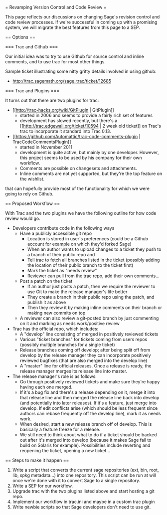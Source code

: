 = Revamping Version Control and Code Review =

This page reflects our discussions on changing Sage's revision control and code review processes.  If we're successful in coming up with a promising system, we will migrate the best features from this page to a SEP.

== Options ==

=== Trac and Github ===

Our initial idea was to try to use Github for source control and inline comments, and to use trac for most other things.

Sample ticket illustrating some nitty gritty details involved in using github:

  * http://trac.sagemath.org/sage_trac/ticket/12685

=== Trac and Plugins ===

It turns out that there are two plugins for trac:

  * [[http://trac-hacks.org/wiki/GitPlugin | GitPlugin]]
    * started in 2006 and seems to provide a fairly rich set of features
    * development has slowed recently, but there's a [[http://trac.edgewall.org/ticket/10594 | 2 week old ticket]] on Trac's trac to incorporate it standard into Trac 0.13.
  * [[https://github.com/Automattic/trac-code-comments-plugin | TracCodeCommentsPlugin]]
    * started in November 2011
    * development is quite active, but mainly by one developer.  However, this project seems to be used by his company for their own workflow.
    * Comments are possible on changesets and attachments.
    * Inline comments are not yet supported, but they're the top feature on the wishlist.

that can hopefully provide most of the functionality for which we were going to rely on Github.

== Proposed Workflow ==

With Trac and the two plugins we have the following outline for how code review would go.

  * Developers contribute code in the following ways
    * Have a publicly accessible git repo
      * Location is stored in user's preferences (could be a Github account for example on which they'd forked Sage)
      * When an author wants to upload changes to a ticket they push to a branch of their public repo and
      * Tell trac to fetch all branches listed in the ticket (possibly adding the location of their public branch to the ticket first)
      * Mark the ticket as "needs review"
      * Reviewer can pull from the trac repo, add their own comments...
    * Post a patch on the ticket
      * If an author just posts a patch, then we require the reviewer to use Git to make the release manager's life better
      * They create a branch in their public repo using the patch, and publish it as above
      * Then they review it by making inline comments on their branch or making new commits on top
    * A reviewer can also review a git-posted branch by just commenting on it and marking as needs work/positive review
  * Trac has the official repo, which includes:
    * A "develop" line consisting of merged in positively reviewed tickets
    * Various "ticket branches" for tickets coming from users repos (possibly multiple branches for a single ticket)
    * Release branches coming off develop; after being split off from develop by the release manager they can incorporate positively reviewed bugfixes (that are also merged into the develop line)
    * A "master" line for official releases.  Once a release is ready, the release manager merges its release line into master.
  * The release manager's role is as follows:
    * Go through positively reviewed tickets and make sure they're happy having each one merged.
    * If it's a bug fix and there's a release depending on it, merge it into that release line and then merged the release line back into develop (and potentially into later releases).  If it's a feature, just merge into develop.  If edit conflicts arise (which should be less frequent since authors can rebase frequently off the develop line), mark it as needs work.
    * When desired, start a new release branch off of develop.  This is basically a feature freeze for a release.
    * We still need to think about what to do if a ticket should be backed out after it's merged into develop (because it makes Sage fail to build on Solaris for example).  Possibilities include reverting and reopening the ticket, opening a new ticket...

== Steps to make it happen ==

  1. Write a script that converts the current sage repositories (ext, bin, root, lib, spkg metadata...) into one repository.  This script can be run at will once we're done with it to convert Sage to a single repository.
  1. Write a SEP for our workflow.
  1. Upgrade trac with the two plugins listed above and start hosting a git repo.
  1. Implement our workflow in trac.ini and maybe in a custom trac plugin
  1. Write newbie scripts so that Sage developers don't need to use git.
